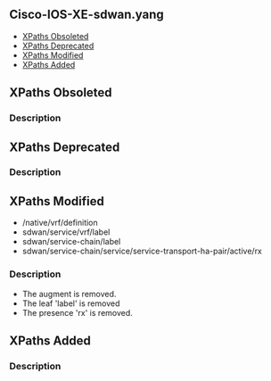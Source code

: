 ## Cisco-IOS-XE-sdwan.yang


- [XPaths Obsoleted](#xpaths-obsoleted)
- [XPaths Deprecated](#xpaths-deprecated)
- [XPaths Modified](#xpaths-modified)
- [XPaths Added](#xpaths-added)

## XPaths Obsoleted

### Description

## XPaths Deprecated

### Description

## XPaths Modified

- /native/vrf/definition
- sdwan/service/vrf/label
- sdwan/service-chain/label
- sdwan/service-chain/service/service-transport-ha-pair/active/rx

### Description

- The augment is removed.
- The leaf 'label' is removed
- The presence 'rx' is removed.

## XPaths Added

### Description
